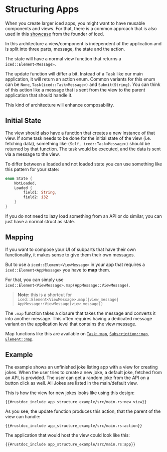 # Structuring Apps
When you create larger iced apps, you might want to have reusable components and views.
For that, there is a common approach that is also used in this [showcase](https://github.com/hecrj/icebreaker) from the founder of iced.

In this architecture a view/component is independent of the application and is split into three parts, message, the state and the action.

The state will have a normal view function that returns a `iced::Element<Message>`.

The update function will differ a bit. Instead of a Task like our main application, it will return an action enum.
Common variants for this enum can be `None`, `Task(iced::Task<Message>)` and `Submit(String)`. You can think of this action like a message that is sent from the view to the parent application that should handle it.

This kind of architecture will enhance composability.

## Initial State
The view should also have a function that creates a new instance of that view. 
If some task needs to be done for the initial state of the view (i.e. fetching data), something like `(Self, iced::Task<Message>)` should be returned by that function.
The task would be executed, and the data is sent via a message to the view.

To differ between a loaded and not loaded state you can use something like this pattern for your state:
```rs
enum State {
    NotLoaded,
    Loaded {
        field1: String,
        field2: i32
    }
}
```
If you do not need to lazy load something from an API or do similar, you can just have a normal struct as state.

## Mapping
If you want to compose your UI of subparts that have their own functionality, it makes sense to give them their own messages.

But to use a `iced::Element<ViewMessage>` in your app that requires a `iced::Element<AppMessage>` you have to **map** them.

For that, you can simply use `iced::Element<ViewMessage>.map(AppMessage::ViewMessage)`.
> **Note:** this is a shortcut for `iced::Element<ViewMessage>.map(|view_message| AppMessage::ViewMessage(view_message))`

The `.map` function takes a closure that takes the message and converts it into another message.
This often requires having a dedicated message variant on the application level that contains the view message.

Map functions like this are available on [`Task::map`](https://docs.iced.rs/iced/struct.Task.html#method.map), [`Subscription::map`](https://docs.iced.rs/iced/struct.Subscription.html#method.map), [`Element::map`](https://docs.iced.rs/iced/type.Element.html#method.map).

## Example
The example shows an unfinished joke listing app with a view for creating jokes.
When the user tries to create a new joke, a default joke, fetched from an API, is provided.
The user can get a random joke from the API on a button click as well.
All Jokes are listed in the main/default view.

This is how the view for new jokes looks like using this design:
```rust, ignore
{{#rustdoc_include app_structure_example/src/main.rs:new_view}}
```

As you see, the update function produces this action, that the parent of the view can handle:
```rust, ignore
{{#rustdoc_include app_structure_example/src/main.rs:action}}
```

The application that would host the view could look like this:
```rust, ignore
{{#rustdoc_include app_structure_example/src/main.rs:app}}
```
